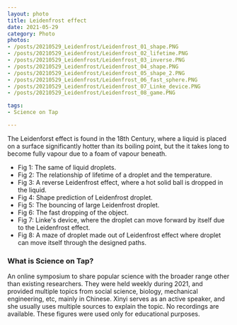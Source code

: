 ```yaml
---
layout: photo
title: Leidenfrost effect
date: 2021-05-29
category: Photo
photos:
- /posts/20210529_Leidenfrost/Leidenfrost_01_shape.PNG
- /posts/20210529_Leidenfrost/Leidenfrost_02_lifetime.PNG
- /posts/20210529_Leidenfrost/Leidenfrost_03_inverse.PNG
- /posts/20210529_Leidenfrost/Leidenfrost_04_shape.PNG
- /posts/20210529_Leidenfrost/Leidenfrost_05_shape_2.PNG
- /posts/20210529_Leidenfrost/Leidenfrost_06_fast_sphere.PNG
- /posts/20210529_Leidenfrost/Leidenfrost_07_Linke_device.PNG
- /posts/20210529_Leidenfrost/Leidenfrost_08_game.PNG

tags:
- Science on Tap

---
```


The Leidenforst effect is found in the 18th Century, where a liquid is placed on a surface significantly hotter than its boiling point, but the it takes long to become fully vapour due to a foam of vapour beneath. 

- Fig 1: The same of liquid droplets. 
- Fig 2: The relationship of lifetime of a droplet and the temperature. 
- Fig 3: A reverse Leidenfrost effect, where a hot solid ball is dropped in the liquid. 
- Fig 4: Shape prediction of Leidenfrost droplet. 
- Fig 5: The bouncing of large Leidenfrost droplet. 
- Fig 6: The fast dropping of the object. 
- Fig 7: Linke's device, where the droplet can move forward by itself due to the Leidenfrost effect. 
- Fig 8: A maze of droplet made out of Leidenfrost effect where droplet can move itself through the designed paths. 


### What is Science on Tap? 

An online symposium to share popular science with the broader range other than existing researchers. 
They were held weekly during 2021, and provided multiple topics from social science, biology, mechanical engineering, etc, mainly in Chinese. 
Xinyi serves as an active speaker, and she usually uses multiple sources to explain the topic. 
No recordings are available. 
These figures were used only for educational purposes. 